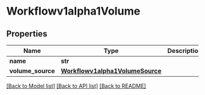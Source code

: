# Workflowv1alpha1Volume

## Properties
Name | Type | Description | Notes
------------ | ------------- | ------------- | -------------
**name** | **str** |  | [optional] 
**volume_source** | [**Workflowv1alpha1VolumeSource**](Workflowv1alpha1VolumeSource.md) |  | [optional] 

[[Back to Model list]](../README.md#documentation-for-models) [[Back to API list]](../README.md#documentation-for-api-endpoints) [[Back to README]](../README.md)


